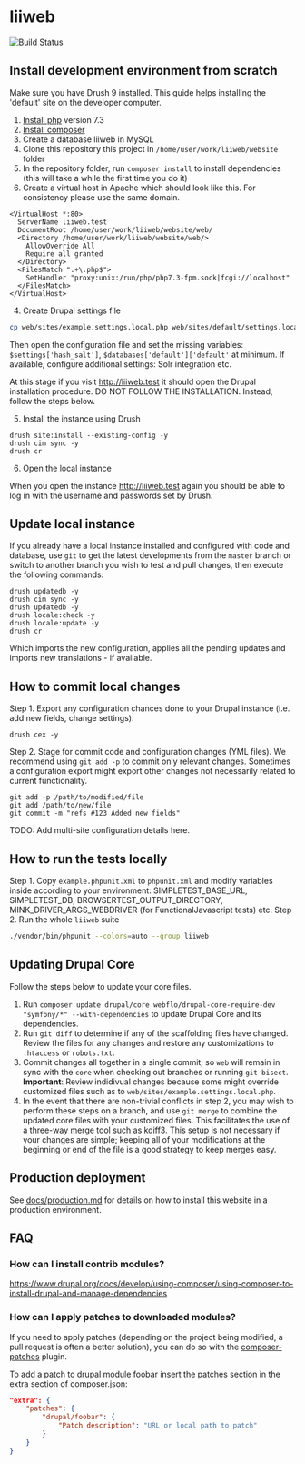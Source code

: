 # liiweb

[![Build Status](https://travis-ci.com/stefanbutura/liiweb.svg?branch=master)](https://travis-ci.org/drupal-composer/drupal-project)


## Install development environment from scratch

Make sure you have Drush 9 installed. This guide helps installing the 'default' site on the developer computer.

1. [Install php](https://www.php.net/manual/en/install.general.php) version 7.3
2. [Install composer](https://getcomposer.org/doc/00-intro.md#installation-linux-unix-macos)
3. Create a database liiweb in MySQL
4. Clone this repository this project in `/home/user/work/liiweb/website` folder
5. In the repository folder, run `composer install` to install dependencies (this will take a while the first time you do it)
6. Create a virtual host in Apache which should look like this. For consistency please use the same domain.
```apacheconfig
<VirtualHost *:80>
  ServerName liiweb.test
  DocumentRoot /home/user/work/liiweb/website/web/
  <Directory /home/user/work/liiweb/website/web/>
    AllowOverride All
    Require all granted
  </Directory>
  <FilesMatch ".+\.php$">
    SetHandler "proxy:unix:/run/php/php7.3-fpm.sock|fcgi://localhost"
  </FilesMatch>
</VirtualHost>
```
4. Create Drupal settings file
```bash
cp web/sites/example.settings.local.php web/sites/default/settings.local.php
```
Then open the configuration file and set the missing variables: `$settings['hash_salt']`, `$databases['default']['default'` at minimum. If available, configure additional settings: Solr integration etc.

At this stage if you visit http://liiweb.test it should open the Drupal installation procedure. DO NOT FOLLOW THE INSTALLATION. Instead, follow the steps below.

5. Install the instance using Drush
```shell script
drush site:install --existing-config -y
drush cim sync -y
drush cr
```
6. Open the local instance

When you open the instance http://liiweb.test again you should be able to log in with the username and passwords set by Drush.


## Update local instance

If you already have a local instance installed and configured with code and database, use `git` to get the latest developments from the `master` branch or switch to another branch you wish to test and pull changes, then execute the following commands:
```shell script
drush updatedb -y
drush cim sync -y
drush updatedb -y
drush locale:check -y
drush locale:update -y
drush cr
```

Which imports the new configuration, applies all the pending updates and imports new translations - if available.

## How to commit local changes

Step 1. Export any configuration chances done to your Drupal instance (i.e. add new fields, change settings).

```shell script
drush cex -y
```

Step 2. Stage for commit code and configuration changes (YML files). We recommend using `git add -p` to commit only relevant changes. Sometimes a configuration export might export other changes not necessarily related to current functionality.

```shell script
git add -p /path/to/modified/file
git add /path/to/new/file
git commit -m "refs #123 Added new fields"
```

TODO: Add multi-site configuration details here.

## How to run the tests locally

Step 1. Copy `example.phpunit.xml` to `phpunit.xml` and modify variables inside according to your environment: SIMPLETEST_BASE_URL, SIMPLETEST_DB, BROWSERTEST_OUTPUT_DIRECTORY, MINK_DRIVER_ARGS_WEBDRIVER (for FunctionalJavascript tests) etc.
Step 2. Run the whole `liiweb` suite
```bash
./vendor/bin/phpunit --colors=auto --group liiweb
```

## Updating Drupal Core

Follow the steps below to update your core files.

1. Run `composer update drupal/core webflo/drupal-core-require-dev "symfony/*" --with-dependencies` to update Drupal Core and its dependencies.
1. Run `git diff` to determine if any of the scaffolding files have changed. Review the files for any changes and restore any customizations to `.htaccess` or `robots.txt`.
1. Commit changes all together in a single commit, so `web` will remain in sync with the `core` when checking out branches or running `git bisect`. **Important**: Review indidivual changes because some might override customized files such as to `web/sites/example.settings.local.php`.
1. In the event that there are non-trivial conflicts in step 2, you may wish to perform these steps on a branch, and use `git merge` to combine the updated core files with your customized files. This facilitates the use of a [three-way merge tool such as kdiff3](http://www.gitshah.com/2010/12/how-to-setup-kdiff-as-diff-tool-for-git.html). This setup is not necessary if your changes are simple; keeping all of your modifications at the beginning or end of the file is a good strategy to keep merges easy.

## Production deployment

See [docs/production.md](docs/production.md) for details on how to install this website in a production environment.

## FAQ


### How can I install contrib modules?

https://www.drupal.org/docs/develop/using-composer/using-composer-to-install-drupal-and-manage-dependencies

### How can I apply patches to downloaded modules?

If you need to apply patches (depending on the project being modified, a pull
request is often a better solution), you can do so with the
[composer-patches](https://github.com/cweagans/composer-patches) plugin.

To add a patch to drupal module foobar insert the patches section in the extra
section of composer.json:
```json
"extra": {
    "patches": {
        "drupal/foobar": {
            "Patch description": "URL or local path to patch"
        }
    }
}
```
